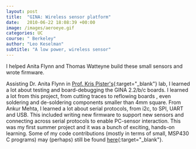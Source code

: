 ```yaml
---
layout: post
title:  "GINA: Wireless sensor platform"
date:   2010-06-22 18:08:39 +00:00
image: /images/aeroeye.gif
categories: UC
course: " Berkeley"
author: "Leo Keselman"
subtitle: "A low power, wireless sensor"
---
```

I helped Anita Flynn and Thomas Watteyne build these small sensors and wrote firmware. 

Assisting Dr. Anita Flynn in [Prof. Kris Pister's](http://wsn.eecs.berkeley.edu/){:target="_blank"} lab, I learned a lot about testing and board-debugging the GINA 2.2/b/c boards. I learned a lot from this project, from cutting traces to reflowing boards , even soldering and de-soldering components smaller than 4mm square. From Ankur Mehta, I learned a lot about serial protocols, from i2c, to SPI, UART and USB. This included writing new firmware to support new sensors and connecting across serial protocols to enable PC-sensor interaction. This was my first summer project and it was a bunch of exciting, hands-on learning. Some of my code contributions (mostly in terms of small, MSP430 C programs) may (perhaps) still be found [here](http://openwsn.berkeley.edu/){:target="_blank"}.
